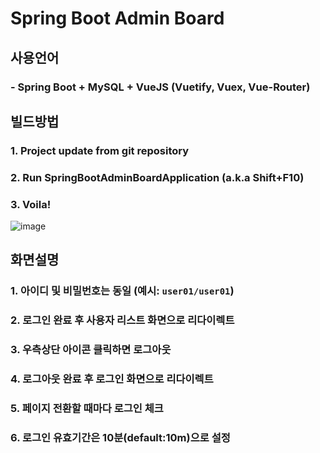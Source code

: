 # Spring Boot Admin Board
## 사용언어
### - Spring Boot + MySQL + VueJS (Vuetify, Vuex, Vue-Router)

## 빌드방법
### 1. Project update from git repository
### 2. Run SpringBootAdminBoardApplication (a.k.a Shift+F10)
### 3. Voila!
![image](https://user-images.githubusercontent.com/24692694/91194559-3b274880-e733-11ea-865e-043d85fcac12.png)

## 화면설명
### 1. 아이디 및 비밀번호는 동일 (예시: `user01/user01`)
### 2. 로그인 완료 후 사용자 리스트 화면으로 리다이렉트
### 3. 우측상단 아이콘 클릭하면 로그아웃
### 4. 로그아웃 완료 후 로그인 화면으로 리다이렉트
### 5. 페이지 전환할 때마다 로그인 체크
### 6. 로그인 유효기간은 10분(default:10m)으로 설정